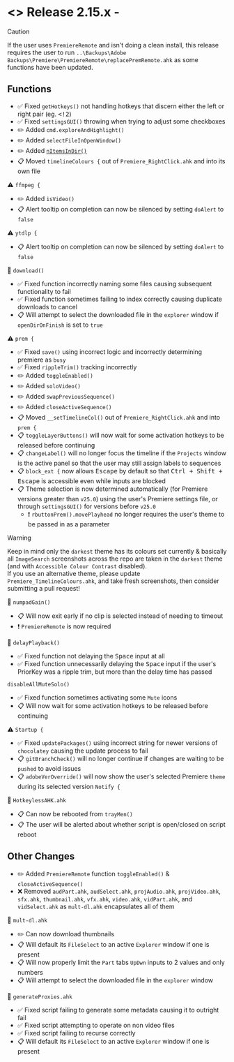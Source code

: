 # <> Release 2.15.x - 

> [!Caution]
> If the user uses `PremiereRemote` and isn't doing a clean install, this release requires the user to run `..\Backups\Adobe Backups\Premiere\PremiereRemote\replacePremRemote.ahk` as some functions have been updated.

## Functions
- ✅ Fixed `getHotkeys()` not handling hotkeys that discern either the left or right pair (eg. <kbd><!2</kbd>)
- ✅ Fixed `settingsGUI()` throwing when trying to adjust some checkboxes
- ✏️ Added `cmd.exploreAndHighlight()`
- ✏️ Added `selectFileInOpenWindow()`
- ✏️ Added [`nItemsInDir()`](<https://www.autohotkey.com/boards/viewtopic.php?p=494290#p494290>)
- 📋 Moved `timelineColours {` out of `Premiere_RightClick.ahk` and into its own file

⚠️ `ffmpeg {`
- ✏️ Added `isVideo()`
- 📋 Alert tooltip on completion can now be silenced by setting `doAlert` to `false`

⚠️ `ytdlp {`
- 📋 Alert tooltip on completion can now be silenced by setting `doAlert` to `false`

📍 `download()`
- ✅ Fixed function incorrectly naming some files causing subsequent functionality to fail
- ✅ Fixed function sometimes failing to index correctly causing duplicate downloads to cancel
- 📋 Will attempt to select the downloaded file in the `explorer` window if `openDirOnFinish` is set to `true`

⚠️ `prem {`
- ✅ Fixed `save()` using incorrect logic and incorrectly determining premiere as `busy`
- ✅ Fixed `rippleTrim()` tracking incorrectly
- ✏️ Added `toggleEnabled()`
- ✏️ Added `soloVideo()`
- ✏️ Added `swapPreviousSequence()`
- ✏️ Added `closeActiveSequence()`
- 📋 Moved `__setTimelineCol()` out of `Premiere_RightClick.ahk` and into `prem {`
- 📋 `toggleLayerButtons()` will now wait for some activation hotkeys to be released before continuing
- 📋 `changeLabel()` will no longer focus the timeline if the `Projects` window is the active panel so that the user may still assign labels to sequences
- 📋 `block_ext {` now allows <kbd>Escape</kbd> by default so that <kbd>Ctrl + Shift + Escape</kbd> is accessible even while inputs are blocked
- 📋 Theme selection is now determined automatically (for Premiere versions greater than `v25.0`) using the user's Premiere settings file, or through `settingsGUI()` for versions before `v25.0`
    - ❗ `rbuttonPrem().movePlayhead` no longer requires the user's theme to be passed in as a parameter
> [!Warning]
> Keep in mind only the `darkest` theme has its colours set currently & basically all `ImageSearch` screenshots across the repo are taken in the `darkest` theme (and with `Accessible Colour Contrast` disabled).  
> If you use an alternative theme, please update `Premiere_TimelineColours.ahk`, and take fresh screenshots, then consider submitting a pull request!

📍 `numpadGain()`
- 📋 Will now exit early if no clip is selected instead of needing to timeout
- ❗ `PremiereRemote` is now required

📍 `delayPlayback()`
- ✅ Fixed function not delaying the <kbd>Space</kbd> input at all
- ✅ Fixed function unnecessarily delaying the <kbd>Space</kbd> input if the user's PriorKey was a ripple trim, but more than the delay time has passed

`disableAllMuteSolo()`
- ✅ Fixed function sometimes activating some `Mute` icons
- 📋 Will now wait for some activation hotkeys to be released before continuing

⚠️ `Startup {`
- ✅ Fixed `updatePackages()` using incorrect string for newer versions of `chocolatey` causing the update process to fail
- 📋 `gitBranchCheck()` will no longer continue if changes are waiting to be `pushed` to avoid issues
- 📋 `adobeVerOverride()` will now show the user's selected Premiere `theme` during its selected version `Notify {`

📍 `HotkeylessAHK.ahk`
- 📋 Can now be rebooted from `trayMen()`
- 📋 The user will be alerted about whether script is open/closed on script reboot

## Other Changes
- ✏️ Added `PremiereRemote` function `toggleEnabled()` & `closeActiveSequence()`
- ❌ Removed `audPart.ahk`, `audSelect.ahk`, `projAudio.ahk`, `projVideo.ahk`, `sfx.ahk`, `thumbnail.ahk`, `vfx.ahk`, `video.ahk`, `vidPart.ahk`, and `vidSelect.ahk` as `mult-dl.ahk` encapsulates all of them

📍 `mult-dl.ahk`
- ✏️ Can now download thumbnails
- 📋 Will default its `FileSelect` to an active `Explorer` window if one is present
- 📋 Will now properly limit the `Part` tabs `UpDwn` inputs to 2 values and only numbers
- 📋 Will attempt to select the downloaded file in the `explorer` window

📍 `generateProxies.ahk`
- ✅ Fixed script failing to generate some metadata causing it to outright fail
- ✅ Fixed script attempting to operate on non video files
- ✅ Fixed script failing to recurse correctly
- 📋 Will default its `FileSelect` to an active `Explorer` window if one is present